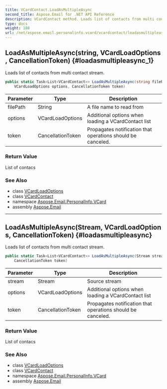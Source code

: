 ```yaml
---
title: VCardContact.LoadAsMultipleAsync
second_title: Aspose.Email for .NET API Reference
description: VCardContact method. Loads list of contacts from multi contact stream
type: docs
weight: 180
url: /net/aspose.email.personalinfo.vcard/vcardcontact/loadasmultipleasync/
---
```

## LoadAsMultipleAsync(string, VCardLoadOptions, CancellationToken) {#loadasmultipleasync_1}

Loads list of contacts from multi contact stream.

```csharp
public static Task<List<VCardContact>> LoadAsMultipleAsync(string filePath, 
    VCardLoadOptions options, CancellationToken token)
```

| Parameter | Type | Description |
| --- | --- | --- |
| filePath | String | A file name to read from |
| options | VCardLoadOptions | Additional options when loading a VCardContact list |
| token | CancellationToken | Propagates notification that operations should be canceled. |

### Return Value

List of contacs

### See Also

* class [VCardLoadOptions](../../vcardloadoptions/)
* class [VCardContact](../)
* namespace [Aspose.Email.PersonalInfo.VCard](../../vcardcontact/)
* assembly [Aspose.Email](../../../)

---

## LoadAsMultipleAsync(Stream, VCardLoadOptions, CancellationToken) {#loadasmultipleasync}

Loads list of contacts from multi contact stream.

```csharp
public static Task<List<VCardContact>> LoadAsMultipleAsync(Stream stream, VCardLoadOptions options, 
    CancellationToken token)
```

| Parameter | Type | Description |
| --- | --- | --- |
| stream | Stream | Source stream |
| options | VCardLoadOptions | Additional options when loading a VCardContact list |
| token | CancellationToken | Propagates notification that operations should be canceled. |

### Return Value

List of contacs

### See Also

* class [VCardLoadOptions](../../vcardloadoptions/)
* class [VCardContact](../)
* namespace [Aspose.Email.PersonalInfo.VCard](../../vcardcontact/)
* assembly [Aspose.Email](../../../)



